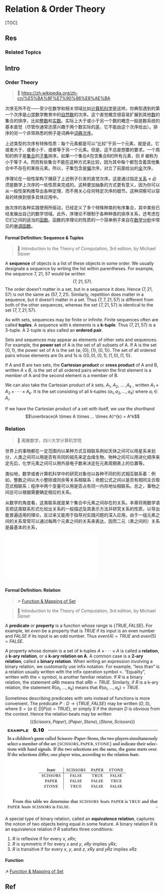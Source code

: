 # Relation & Order Theory

[TOC]



## Res
### Related Topics



## Intro
### Order Theory
> 🔗 https://zh.wikipedia.org/zh-cn/%E5%BA%8F%E7%90%86%E8%AE%BA

次序无所不在——至少在数学和相关领域比如[计算机科学](https://zh.wikipedia.org/wiki/%E8%AE%A1%E7%AE%97%E6%9C%BA%E7%A7%91%E5%AD%A6 "计算机科学")是这样。你典型遇到的第一个次序是[小学](https://zh.wikipedia.org/wiki/%E5%B0%8F%E5%AD%A6 "小学")数学教育中的[自然数](https://zh.wikipedia.org/wiki/%E8%87%AA%E7%84%B6%E6%95%B0 "自然数")的次序。这个直觉概念很容易扩展到其他[数](https://zh.wikipedia.org/wiki/%E6%95%B0 "数")的集合的排序，比如[整数](https://zh.wikipedia.org/wiki/%E6%95%B4%E6%95%B0 "整数")和[实数](https://zh.wikipedia.org/wiki/%E5%AE%9E%E6%95%B0 "实数")。实际上大于或小于另一个数的概念一般是数系统的基本直觉（尽管你通常还感兴趣于两个数实际的[差](https://zh.wikipedia.org/wiki/%E5%B7%AE "差")，它不能由这个次序给出）。排序的另一个非常熟悉的例子是词典中[词典次序](https://zh.wikipedia.org/w/index.php?title=%E8%AF%8D%E5%85%B8%E6%AC%A1%E5%BA%8F&action=edit&redlink=1 "词典次序（页面不存在）")。

上述类型的次序有特殊性质：每个元素都是可以“比较”于另一个元素，就是说，它或者大于、或者小于、或者等于另一个元素。但是，这不总是想要的要求。一个周知的例子是[集合](https://zh.wikipedia.org/wiki/%E9%9B%86%E5%90%88_\(%E6%95%B0%E5%AD%A6\) "集合 (数学)")的[子集](https://zh.wikipedia.org/wiki/%E5%AD%90%E9%9B%86 "子集")排序。如果一个集合A包含集合B的所有元素，则 _B_ 被称为小于等于 _A_。然而有些集合不能在这种方式来比较，因为其中每个都包含着其他集合中不存在的某些元素。所以，子集包含是[偏](https://zh.wikipedia.org/wiki/%E5%81%8F%E5%BA%8F "偏序")次序，对立了前面给出的[全](https://zh.wikipedia.org/wiki/%E5%85%A8%E5%BA%8F "全序")次序。

序理论在一般性架构下捕获了上述例子引发的直觉次序。这是通过指定[关系](https://zh.wikipedia.org/wiki/%E5%85%B3%E7%B3%BB_\(%E6%95%B0%E5%AD%A6\) "关系 (数学)") $\leq$ 必须是数学上次序的一些性质来完成的。这种更加抽象的方式更有意义，因为你可以从一般性架构推导出各种定理，而不用关心任何特定次序的细节。这种洞察可以容易的转换到很多具体应用中。

由次序的各种实践使用所驱动，已经定义了多个特殊种类的有序集合，其中某些已经发展出自己的数学领域。此外，序理论不限制于各种种类的排序关系，还考虑在它们之间的适当的[函数](https://zh.wikipedia.org/wiki/%E5%87%BD%E6%95%B0 "函数")。函数的序理论的性质的一个简单例子来自在[数学分析](https://zh.wikipedia.org/wiki/%E6%95%B0%E5%AD%A6%E5%88%86%E6%9E%90 "数学分析")中常见的[单调函数](https://zh.wikipedia.org/wiki/%E5%8D%95%E8%B0%83%E5%87%BD%E6%95%B0 "单调函数")。
#### Formal Definition: Sequence & Tuples
 > 📖 Introduction to the Theory of Computation, 3rd edition, by Michael Sipser
 
A **sequence** of objects is a list of these objects in some order. We usually designate a sequence by writing the list within parentheses. For example, the sequence 7, 21, 57 would be written $$(7,21,57).$$
The order doesn’t matter in a set, but in a sequence it does. Hence $(7,21,57)$ is not the same as $(57,7,21)$. Similarly, repetition does matter in a sequence, but it doesn’t matter in a set. Thus $(7,7,21,57)$ is different from both of the other sequences, whereas the set $\{7,21,57\}$ is identical to the set $\{7,7,21,57\}$. 

As with sets, sequences may be finite or infinite. Finite sequences often are called **tuples**. A sequence with k elements is a **k-tuple**. Thus $(7,21,57)$ is a 3-tuple. A 2-tuple is also called an **ordered pair**.

Sets and sequences may appear as elements of other sets and sequences. For example, the **power set** of A is the set of all subsets of A. If A is the set $\{0,1\}$, the power set of A is the set $\{∅,\{0\},\{1\},\{0,1\}\}$. The set of all ordered pairs whose elements are 0s and 1s is $\{(0,0),(0,1),(1,0), (1,1)\}$.

If A and B are two sets, the **Cartesian product** or **cross product** of A and B, written $A\times B$, is the set of all ordered pairs wherein the first element is a member of A and the second element is a member of B.

We can also take the Cartesian product of $k$ sets, $A_1$, $A_2$, ... ,$A_k$ , written $A_1 \times A_2 \times ··· \times A_k$. It is the set consisting of all k-tuples $(a_1, a_2, ..., a_k)$ where $a_i \in A_i$.

If we have the Cartesian product of a set with itself, we use the shorthand $$\overbrace{A \times A \times ... \times A}^{k} = A^k$$

### Relation
> 📖 离散数学，四川大学计算机学院

世界上的事物都在一定范围内以某种方式互相联系例如天体之间可以用星系来划分，人类之间可以用是否有共同的祖先来定血缘生物，物种之间可以用进化顺序来定先后，化学元素之间可以用外层电子数来决定在元素周期表上的位置等。

类似地，数学或者计算机科学中的研究对象也以各种不同的形式相互联系着：例如，整数之间以大小整除或同余等关系相联系；命题公式之间以是否有相同主合取范式相联系；程序中两个变量可以用是否占有同一内存地址相联系。总之，事物之间总可以根据需要确定相应的关系。

从数学的角度看，这类联系就是某个集合中元素之间存在的关系。本章将用数学语言把这类联系形式化给出关系的一般描述及其表示方法并研究关系的性质，以导出能普遍适用的理论，反过来又能用于指导对实践问题的深入应用。由于一组元素之间的关系常常可以通过每两个元素之间的关系来表达，因而二元（素之间的）关系是最基本的关系，

![computing.excalidraw](../../../../../Assets/Illustrations/Computer%20Science%20Philosophy/computing.excalidraw.md)
#### Formal Definition: Relation
> ↗ [Function & Mapping of Set](../Function%20&%20Mapping%20of%20Set/Function%20&%20Mapping%20of%20Set.md)

> 📖  Introduction to the Theory of Computation, 3rd edition, by Michael Sipser

A **predicate** or **property** is a function whose range is $\{TRUE, FALSE\}$. For example, let $even$ be a property that is $TRUE$ if its input is an even number and $FALSE$ if its input is an odd number. Thus $even(4) = TRUE$ and $even(5) = FALSE$.

A property whose domain is a set of k-tuples $A \times ···\times A$ is called a **relation**, a **k-ary relation**, or a **k-ary relation on A**. A common case is a **2-ary relation**, called a **binary relation**. When writing an expression involving a binary relation, we customarily use infix notation. For example, “less than” is a relation usually written with the infix operation symbol $<$. “Equality”, written with the $=$ symbol, is another familiar relation. If $R$ is a binary relation, the statement $aRb$ means that $aRb= TRUE$. Similarly, if $R$ is a k-ary relation, the statement $R(a_1, ..., a_k)$ means that $R(a_1, ..., a_k) = TRUE$.

Sometimes describing predicates with sets instead of functions is more convenient. The predicate $P: D \to \{TRUE, FALSE\}$ may be written $(D,S)$, where $S= \{a \in D | P(a) = TRUE\}$, or simply $S$ if the domain $D$ is obvious from the context. Hence the relation beats may be written $$\{(Scissors, Paper), (Paper, Stone), (Stone, Scissors)\}$$
![](../../../../../Assets/Pics/Screenshot%202025-09-15%20at%2020.04.36.png)

A special type of binary relation, called an **equivalence relation**, captures the notion of two objects being equal in some feature. A binary relation $R$ is an equivalence relation if $R$ satisfies three conditions:
1. $R$ is reflexive if for every $x$, $xRx$;
2. $R$ is symmetric if for every $x$ and $y$, $xRy$ implies $yRx$;
3. $R$ is transitive if for every $x$, $y$, and $z$, $xRy$ and $yRz$ implies $xRz$.
#### Function
↗ [Function & Mapping of Set](../Function%20&%20Mapping%20of%20Set/Function%20&%20Mapping%20of%20Set.md)



## Ref
